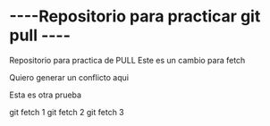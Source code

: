 # ----Repositorio para practicar git pull ----
Repositorio para practica de PULL
Este es un cambio para fetch





Quiero generar un conflicto aqui

Esta es otra prueba

git fetch 1
git fetch 2
git fetch 3
